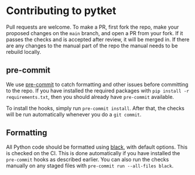 # Contributing to pytket

Pull requests are welcome. To make a PR, first fork the repo, make your proposed
changes on the `main` branch, and open a PR from your fork. If it passes
the checks and is accepted after review, it will be merged in.
If there are any changes to the manual part of the repo the
manual needs to be rebuild locally.

## pre-commit

We use [pre-commit](https://pre-commit.com/#automatically-enabling-pre-commit-on-repositories) to catch formatting and other issues before committing to the repo. If you have installed the required packages with `pip install -r requirements.txt`, then you should already have `pre-commit` available.

To install the hooks, simply run `pre-commit install`. After that, the checks will be run automatically whenever you do a `git commit`.

## Formatting

All Python code should be formatted using
[black](https://black.readthedocs.io/en/stable/), with default options. This is
checked on the CI. This is done automatically if you have installed the `pre-commit` hooks as described earlier. You can also run the checks manually on any staged files with `pre-commit run --all-files black`.
